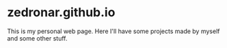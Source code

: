 zedronar.github.io
==================

This is my personal web page. Here I'll have some projects made by myself and some other stuff.
